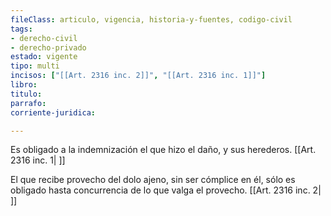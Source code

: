 ```yaml
---
fileClass: articulo, vigencia, historia-y-fuentes, codigo-civil
tags:
- derecho-civil
- derecho-privado
estado: vigente
tipo: multi
incisos: ["[[Art. 2316 inc. 2]]", "[[Art. 2316 inc. 1]]"]
libro:
titulo:
parrafo:
corriente-juridica:

---
```

Es obligado a la indemnización el que hizo el daño, y sus herederos. [[Art. 2316 inc. 1| ]]

El que recibe provecho del dolo ajeno, sin ser cómplice en él, sólo es obligado hasta concurrencia de lo que valga el provecho. [[Art. 2316 inc. 2| ]]